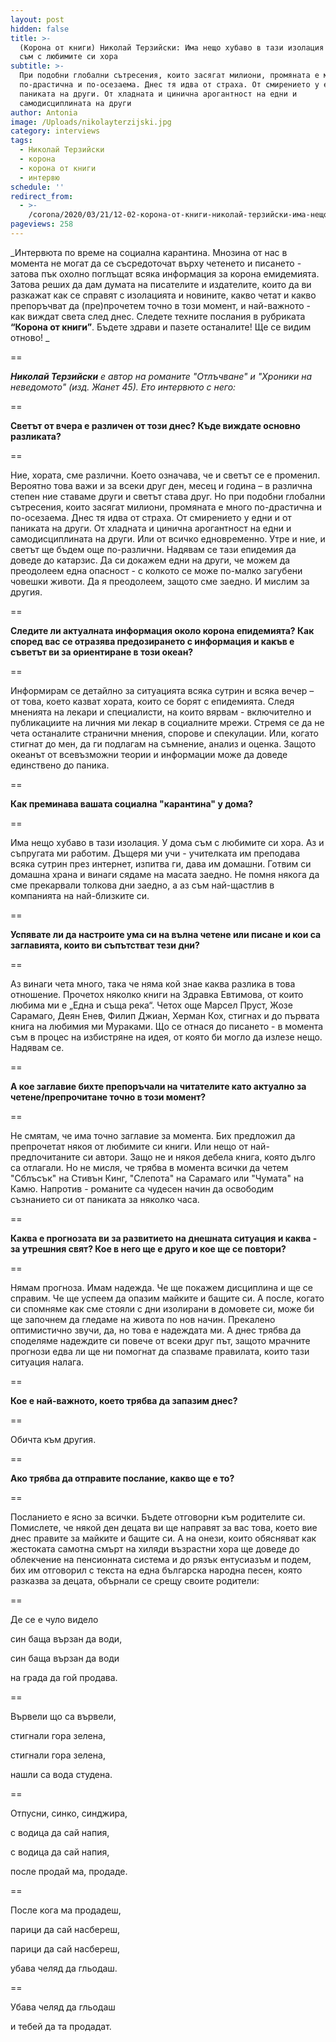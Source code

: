 ```yaml
---
layout: post
hidden: false
title: >-
  (Корона от книги) Николай Терзийски: Има нещо хубаво в тази изолация - у дома
  съм с любимите си хора
subtitle: >-
  При подобни глобални сътресения, които засягат милиони, промяната е много
  по-драстична и по-осезаема. Днес тя идва от страха. От смирението у едни и от
  паниката на други. От хладната и цинична арогантност на едни и
  самодисциплината на други
author: Antonia
image: /Uploads/nikolayterzijski.jpg
category: interviews
tags:
  - Николай Терзийски
  - корона
  - корона от книги
  - интервю
schedule: ''
redirect_from:
  - >-
    /corona/2020/03/21/12-02-корона-от-книги-николай-терзийски-има-нещо-хубаво-в-тази-изолация-у-дома-съм-с-любимите-си-хора.html
pageviews: 258
---
```

_Интервюта по време на социална карантина. Мнозина от нас в момента не могат да се съсредоточат върху четенето и писането - затова пък охолно поглъщат всяка информация за корона емидемията. Затова реших да дам думата на писателите и издателите, които да ви разкажат как се справят с изолацията и новините, какво четат и какво препоръчват да (пре)прочетем точно в този момент, и най-важното - как виждат света след днес. Следете техните послания в рубриката **“Корона от книги”**. Бъдете здрави и пазете останалите! Ще се видим отново! _

\==

_**Николай Терзийски** е автор на романите "Отлъчване" и "Хроники на неведомото" (изд. Жанет 45). Ето интервюто с него:_

\==

**Светът от вчера е различен от този днес? Къде виждате основно разликата?**

\==

Ние, хората, сме различни. Което означава, че и светът се е променил. Вероятно това важи и за всеки друг ден, месец и година – в различна степен ние ставаме други и светът става друг. Но при подобни глобални сътресения, които засягат милиони, промяната е много по-драстична и по-осезаема. Днес тя идва от страха. От смирението у едни и от паниката на други. От хладната и цинична арогантност на едни и самодисциплината на други. Или от всичко едновременно. Утре и ние, и светът ще бъдем още по-различни. Надявам се тази епидемия да доведе до катарзис. Да си докажем едни на други, че можем да преодолеем една опасност - с колкото се може по-малко загубени човешки животи. Да я преодолеем, защото сме заедно. И мислим за другия.

\==

**Следите ли актуалната информация около корона епидемията? Как според вас се отразява предозирането с информация и какъв е съветът ви за ориентиране в този океан?**

\==

Информирам се детайлно за ситуацията всяка сутрин и всяка вечер – от това, което казват хората, които се борят с епидемията. Следя мненията на лекари и специалисти, на които вярвам - включително и публикациите на личния ми лекар в социалните мрежи. Стремя се да не чета останалите странични мнения, спорове и спекулации. Или, когато стигнат до мен, да ги подлагам на съмнение, анализ и оценка. Защото океанът от всевъзможни теории и информации може да доведе единствено до паника.

\==

**Как преминава вашата социална "карантина" у дома?**

\==

Има нещо хубаво в тази изолация. У дома съм с любимите си хора. Аз и съпругата ми работим. Дъщеря ми учи - учителката им преподава всяка сутрин през интернет, изпитва ги, дава им домашни. Готвим си домашна храна и винаги сядаме на масата заедно. Не помня някога да сме прекарвали толкова дни заедно, а аз съм най-щастлив в компанията на най-близките си.

\==

**Успявате ли да настроите ума си на вълна четене или писане и кои са заглавията, които ви съпътстват тези дни?**

\==

Аз винаги чета много, така че няма кой знае каква разлика в това отношение. Прочетох няколко книги на Здравка Евтимова, от които любима ми е „Една и съща река“. Четох още Марсел Пруст, Жозе Сарамаго, Деян Енев, Филип Джиан, Херман Кох, стигнах и до първата книга на любимия ми Мураками. Що се отнася до писането - в момента съм в процес на избистряне на идея, от която би могло да излезе нещо. Надявам се.

\==

**А кое заглавие бихте препоръчали на читателите като актуално за четене/препрочитане точно в този момент?**

\==

Не смятам, че има точно заглавие за момента. Бих предложил да препрочетат някоя от любимите си книги. Или нещо от най-предпочитаните си автори. Защо не и някоя дебела книга, която дълго са отлагали. Но не мисля, че трябва в момента всички да четем "Сблъсък" на Стивън Кинг, "Слепота" на Сарамаго или "Чумата" на Камю. Напротив - романите са чудесен начин да освободим съзнанието си от паниката за няколко часа.

\==

**Каква е прогнозата ви за развитието на днешната ситуация и каква - за утрешния свят? Кое в него ще е друго и кое ще се повтори?**

\==

Нямам прогноза. Имам надежда. Че ще покажем дисциплина и ще се справим. Че ще успеем да опазим майките и бащите си. А после, когато си спомняме как сме стояли с дни изолирани в домовете си, може би ще започнем да гледаме на живота по нов начин. Прекалено оптимистично звучи, да, но това е надеждата ми. А днес трябва да споделяме надеждите си повече от всеки друг път, защото мрачните прогнози едва ли ще ни помогнат да спазваме правилата, които тази ситуация налага.

\==

**Кое е най-важното, което трябва да запазим днес?**

\==

Обичта към другия. 

\==

**Ако трябва да отправите послание, какво ще е то?**

\==

Посланието е ясно за всички. Бъдете отговорни към родителите си. Помислете, че някой ден децата ви ще направят за вас това, което вие днес правите за майките и бащите си. А на онези, които обясняват как жестоката самотна смърт на хиляди възрастни хора ще доведе до облекчение на пенсионната система и до рязък ентусиазъм и подем, бих им отговорил с текста на една българска народна песен, която разказва за децата, обърнали се срещу своите родители:

\==

Де се е чуло видело

син баща вързан да води,

син баща вързан да води

на града да гой продава.

\==

Вървели що са вървели,

стигнали гора зелена,

стигнали гора зелена,

нашли са вода студена.

\==

Отпусни, синко, синджира,

с водица да сай напия,

с водица да сай напия,

после продай ма, продаде.

\==

После кога ма продадеш,

парици да сай насбереш,

парици да сай насбереш,

убава челяд да гльодаш.

\==

Убава челяд да гльодаш

и тебей да та продадат.

